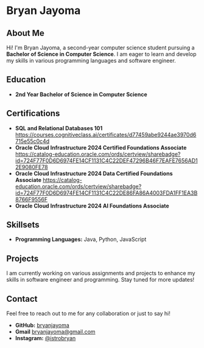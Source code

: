 # Bryan Jayoma

## About Me
Hi! I'm Bryan Jayoma, a second-year computer science student pursuing a **Bachelor of Science in Computer Science**. I am eager to learn and develop my skills in various programming languages and software engineer.

## Education
- **2nd Year Bachelor of Science in Computer Science**

## Certifications
- **SQL and Relational Databases 101** https://courses.cognitiveclass.ai/certificates/d77459abe9244ae3970d6715e55c0c4d
- **Oracle Cloud Infrastructure 2024 Certified Foundations Associate** https://catalog-education.oracle.com/ords/certview/sharebadge?id=724F77F0D6D6974FE14CF1131C4C22DEF47296B46F7EAFE7656AD12E9080FE78
- **Oracle Cloud Infrastructure 2024 Data Certified Foundations Associate** https://catalog-education.oracle.com/ords/certview/sharebadge?id=724F77F0D6D6974FE14CF1131C4C22DE86FA86A4003FDA1FF1EA3B8766F9556F
- **Oracle Cloud Infrastructure 2024 AI Foundations Associate**

## Skillsets
- **Programming Languages:** Java, Python, JavaScript

## Projects
I am currently working on various assignments and projects to enhance my skills in software engineer and programming. Stay tuned for more updates!

## Contact
Feel free to reach out to me for any collaboration or just to say hi!  
- **GitHub:** [bryanjayoma](https://github.com/bryanjayoma)
- **Gmail** bryanjayoma@gmail.com  
- **Instagram:** [@istrobryan](https://instagram.com/istrobryan)
